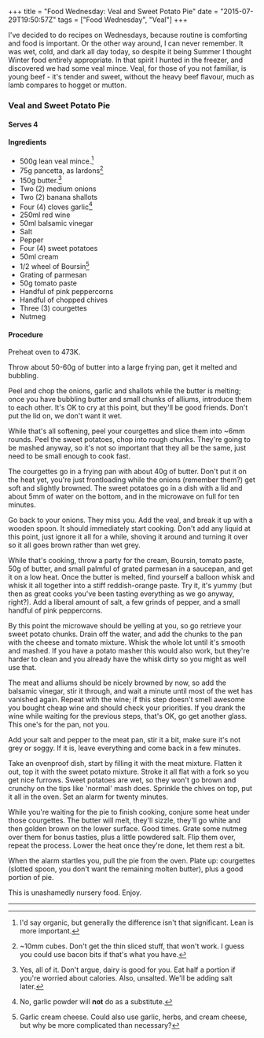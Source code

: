 +++
title = "Food Wednesday: Veal and Sweet Potato Pie"
date = "2015-07-29T19:50:57Z"
tags = ["Food Wednesday", "Veal"]
+++

I've decided to do recipes on Wednesdays, because routine is comforting and food is important.
Or the other way around, I can never remember. It was wet, cold, and dark all day today, so despite
it being Summer I thought Winter food entirely appropriate. In that spirit I hunted in the freezer,
and discovered we had some veal mince. Veal, for those of you not familiar, is young beef -
it's tender and sweet, without the heavy beef flavour, much as lamb compares to hogget or mutton.


### Veal and Sweet Potato Pie
#### Serves 4

#### Ingredients

- 500g lean veal mince.[^1]
- 75g pancetta, as lardons[^2]
- 150g butter.[^3]
- Two (2) medium onions
- Two (2) banana shallots
- Four (4) cloves garlic[^4]
- 250ml red wine
- 50ml balsamic vinegar
- Salt
- Pepper
- Four (4) sweet potatoes
- 50ml cream
- 1/2 wheel of Boursin[^5]
- Grating of parmesan
- 50g tomato paste
- Handful of pink peppercorns
- Handful of chopped chives
- Three (3) courgettes
- Nutmeg

#### Procedure

Preheat oven to 473K.

Throw about 50-60g of butter into a large frying pan, get it melted and bubbling.

Peel and chop the onions, garlic and shallots while the butter is melting; once you have bubbling butter and small chunks of alliums, introduce them to each other. It's OK to cry at this point, but they'll be good friends. Don't put the lid on, we don't want it wet.

While that's all softening, peel your courgettes and slice them into ~6mm rounds. Peel the sweet potatoes, chop into rough chunks. They're going to be mashed anyway, so it's not so important that they all be the same, just need to be small enough to cook fast.

The courgettes go in a frying pan with about 40g of butter. Don't put it on the heat yet, you're just frontloading while the onions (remember them?) get soft and slightly browned. The sweet potatoes go in a dish with a lid and about 5mm of water on the bottom, and in the microwave on full for ten minutes.

Go back to your onions. They miss you. Add the veal, and break it up with a wooden spoon. It should immediately start cooking. Don't add any liquid at this point, just ignore it all for a while, shoving it around and turning it over so it all goes brown rather than wet grey.

While that's cooking, throw a party for the cream, Boursin, tomato paste, 50g of butter, and small palmful of grated parmesan in a saucepan, and get it on a low heat. Once the butter is melted, find yourself a balloon whisk and whisk it all together into a stiff reddish-orange paste. Try it, it's yummy (but then as great cooks you've been tasting everything as we go anyway, right?). Add a liberal amount of salt, a few grinds of pepper, and a small handful of pink peppercorns.

By this point the microwave should be yelling at you, so go retrieve your sweet potato chunks. Drain off the water, and add the chunks to the pan with the cheese and tomato mixture. Whisk the whole lot until it's smooth and mashed. If you have a potato masher this would also work, but they're harder to clean and you already have the whisk dirty so you might as well use that.

The meat and alliums should be nicely browned by now, so add the balsamic vinegar, stir it through, and wait a minute until most of the wet has vanished again. Repeat with the wine; if this step doesn't smell awesome you bought cheap wine and should check your priorities. If you drank the wine while waiting for the previous steps, that's OK, go get another glass. This one's for the pan, not you.

Add your salt and pepper to the meat pan, stir it a bit, make sure it's not grey or soggy. If it is, leave everything and come back in a few minutes.

Take an ovenproof dish, start by filling it with the meat mixture. Flatten it out, top it with the sweet potato mixture. Stroke it all flat with a fork so you get nice furrows. Sweet potatoes are wet, so they won't go brown and crunchy on the tips like 'normal' mash does. Sprinkle the chives on top, put it all in the oven. Set an alarm for twenty minutes.

While you're waiting for the pie to finish cooking, conjure some heat under those courgettes. The butter will melt, they'll sizzle, they'll go white and then golden brown on the lower surface. Good times. Grate some nutmeg over them for bonus tasties, plus a little powdered salt. Flip them over, repeat the process. Lower the heat once they're done, let them rest a bit.

When the alarm startles you, pull the pie from the oven. Plate up: courgettes (slotted spoon, you don't want the remaining molten butter), plus a good portion of pie.

This is unashamedly nursery food. Enjoy.

****

[^1]: I'd say organic, but generally the difference isn't that significant. Lean is more important.
[^2]: ~10mm cubes. Don't get the thin sliced stuff, that won't work. I guess you could use bacon bits if that's what you have.
[^3]: Yes, all of it. Don't argue, dairy is good for you. Eat half a portion if you're worried about calories. Also, unsalted. We'll be adding salt later.
[^4]: No, garlic powder will **not** do as a substitute.
[^5]: Garlic cream cheese. Could also use garlic, herbs, and cream cheese, but why be more complicated than necessary?

